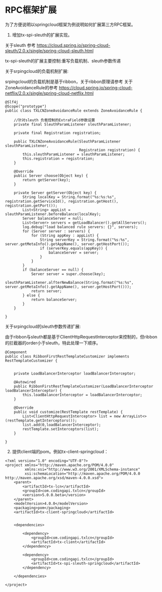 # RPC框架扩展

为了方便说明以springcloud框架为例说明如何扩展第三方RPC框架。

1. 增加tx-spi-sleuth的扩展实现。

关于sleuth 参考 https://cloud.spring.io/spring-cloud-sleuth/2.0.x/single/spring-cloud-sleuth.html

tx-spi-sleuth的扩展主要控制:重写负载机制、sleuth参数传递

关于srpingcloud的负载机制扩展:

srpingcloud的负载机制是基于ribbon，关于ribbon原理请参考
关于ZoneAvoidanceRule的参考 https://cloud.spring.io/spring-cloud-netflix/2.0.x/single/spring-cloud-netflix.html

```
@Slf4j
@Scope("prototype")
public class TXLCNZoneAvoidanceRule extends ZoneAvoidanceRule {

    //针对sleuth 负载控制的ExtraField参数设置
    private final SleuthParamListener sleuthParamListener;

    private final Registration registration;

    public TXLCNZoneAvoidanceRule(SleuthParamListener sleuthParamListener,
                                  Registration registration) {
        this.sleuthParamListener = sleuthParamListener;
        this.registration = registration;
    }

    @Override
    public Server choose(Object key) {
        return getServer(key);
    }

    private Server getServer(Object key) {
        String localKey = String.format("%s:%s:%s", registration.getServiceId(), registration.getHost(), registration.getPort());
        List<String> appList = sleuthParamListener.beforeBalance(localKey);
        Server balanceServer = null;
        List<Server> servers = getLoadBalancer().getAllServers();
        log.debug("load balanced rule servers: {}", servers);
        for (Server server : servers) {
            for (String appKey : appList) {
                String serverKey = String.format("%s:%s", server.getMetaInfo().getAppName(), server.getHostPort());
                if (serverKey.equals(appKey)) {
                    balanceServer = server;
                }
            }
        }
        if (balanceServer == null) {
            Server server = super.choose(key);
            sleuthParamListener.alfterNewBalance(String.format("%s:%s", server.getMetaInfo().getAppName(), server.getHostPort()));
            return server;
        } else {
            return balanceServer;
        }
    }

}
```

关于srpingcloud的sleuth参数传递扩展:

由于ribbon与sleuth都是基于ClientHttpRequestInterceptor来控制的，但ribbon的拦截器的order小于sleuth，特此处理一下顺序。

```
@Component
public class RibbonFirstRestTemplateCustomizer implements RestTemplateCustomizer {


    private LoadBalancerInterceptor loadBalancerInterceptor;

    @Autowired
    public RibbonFirstRestTemplateCustomizer(LoadBalancerInterceptor loadBalancerInterceptor) {
        this.loadBalancerInterceptor = loadBalancerInterceptor;
    }

    @Override
    public void customize(RestTemplate restTemplate) {
        List<ClientHttpRequestInterceptor> list = new ArrayList<>(restTemplate.getInterceptors());
        list.add(0,loadBalancerInterceptor);
        restTemplate.setInterceptors(list);
    }

}
```


2. 提供client端的pom。例如tx-client-springcloud：


```
<?xml version="1.0" encoding="UTF-8"?>
<project xmlns="http://maven.apache.org/POM/4.0.0"
         xmlns:xsi="http://www.w3.org/2001/XMLSchema-instance"
         xsi:schemaLocation="http://maven.apache.org/POM/4.0.0 http://maven.apache.org/xsd/maven-4.0.0.xsd">
    <parent>
        <artifactId>tx-lcn</artifactId>
        <groupId>com.codingapi.txlcn</groupId>
        <version>5.0.0.beta</version>
    </parent>
    <modelVersion>4.0.0</modelVersion>
    <packaging>pom</packaging>
    <artifactId>tx-client-springcloud</artifactId>


    <dependencies>

        <dependency>
            <groupId>com.codingapi.txlcn</groupId>
            <artifactId>tx-client</artifactId>
        </dependency>

        <dependency>
            <groupId>com.codingapi.txlcn</groupId>
            <artifactId>tx-spi-sleuth-springcloud</artifactId>
        </dependency>

    </dependencies>

</project>

```